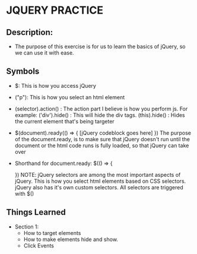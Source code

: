 # JQUERY PRACTICE

## Description:
  * The purpose of this exercise is for us to learn the basics of jQuery, so we can use it with ease.

## Symbols
  * $: This is how you access jQuery
  * ("p"): This is how you select an html element
  * (selector).action() : The action part I believe is how you perform js. For example: ('div').hide() : This will hide the div tags. (this).hide() : Hides the current element that's being targeter

  * $(document).ready(() => {
      [jQuery codeblock goes here]
    })
    The purpose of the document.ready, is to make sure that jQuery doesn't run until the document or the html code runs is fully loaded, so that jQuery can take over

  * Shorthand for document.ready:
    $(() => {

      })
  NOTE: jQuery selectors are among the most important aspects of jQuery. This is how you select html elements based on CSS selectors. jQuery also has it's own custom selectors. All selectors are triggered with $()

## Things Learned
  * Section 1:
    - How to target elements
    - How to make elements hide and show.
    - Click Events
